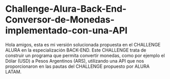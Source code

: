 # Challenge-Alura-Back-End-Conversor-de-Monedas-implementado-con-una-API
Hola amigos, esta es mi versión solucionada propuesta en el CHALLENGE ALURA en la especialización BACK-END. Este CHALLENGE trata de construir un programa que permita convertir monedas, como por ejemplo el Dólar (USD) a Pesos Argentinos (ARS), utilizando una API que nos proporcionaron en las pautas del CHALLENGE propuesto por ALURA LATAM.
